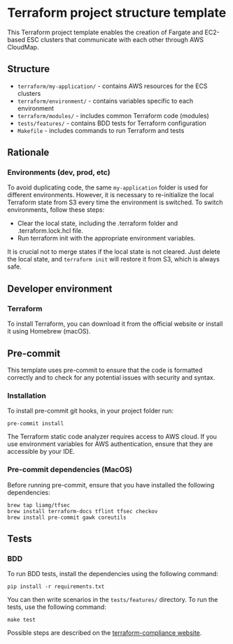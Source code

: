 # Terraform project structure template

This Terraform project template enables the creation of Fargate and EC2-based ESC clusters 
that communicate with each other through AWS CloudMap.

## Structure

* `terraform/my-application/` - contains AWS resources for the ECS clusters
* `terraform/environment/` - contains variables specific to each environment
* `terraform/modules/` - includes common Terraform code (modules)
* `tests/features/` - contains BDD tests for Terraform configuration
* `Makefile` - includes commands to run Terraform and tests

## Rationale

### Environments (dev, prod, etc)

To avoid duplicating code, the same `my-application` folder is used for different environments. 
However, it is necessary to re-initialize the local Terraform state from S3 every time the environment is switched. 
To switch environments, follow these steps:

* Clear the local state, including the .terraform folder and .terraform.lock.hcl file.
* Run terraform init with the appropriate environment variables.

It is crucial not to merge states if the local state is not cleared. Just delete the local state, 
and `terraform init` will restore it from S3, which is always safe.

## Developer environment

### Terraform

To install Terraform, you can download it from the official website or install it using Homebrew (macOS).

## Pre-commit

This template uses pre-commit to ensure that the code is formatted correctly and to check for any potential issues with security and syntax.

### Installation

To install pre-commit git hooks, in your project folder run:

    pre-commit install

The Terraform static code analyzer requires access to AWS cloud. 
If you use environment variables for AWS authentication, ensure that they are accessible by your IDE.

### Pre-commit dependencies (MacOS)

Before running pre-commit, ensure that you have installed the following dependencies:

    brew tap liamg/tfsec
    brew install terraform-docs tflint tfsec checkov
    brew install pre-commit gawk coreutils

## Tests

### BDD
To run BDD tests, install the dependencies using the following command:

    pip install -r requirements.txt

You can then write scenarios in the `tests/features/` directory. To run the tests, use the following command:

    make test

Possible steps are described on the [terraform-compliance website](https://terraform-compliance.com/pages/Examples/).
